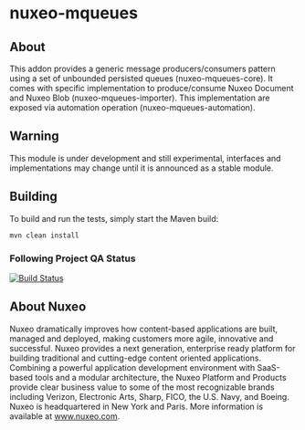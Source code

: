 nuxeo-mqueues
===========================

## About

This addon provides a generic message producers/consumers pattern using a set of unbounded persisted queues (nuxeo-mqueues-core).
It comes with specific implementation to produce/consume Nuxeo Document and Nuxeo Blob (nuxeo-mqueues-importer).
This implementation are exposed via automation operation (nuxeo-mqueues-automation).


## Warning

This module is under development and still experimental, interfaces and implementations may change until it is announced as a stable module.


## Building

To build and run the tests, simply start the Maven build:

    mvn clean install

### Following Project QA Status
[![Build Status](https://qa.nuxeo.org/jenkins/buildStatus/icon?job=addons_nuxeo-mqueues-master)](https://qa.nuxeo.org/jenkins/job/addons_nuxeo-mqueues-master/)


## About Nuxeo
Nuxeo dramatically improves how content-based applications are built, managed and deployed, making customers more agile, innovative and successful. Nuxeo provides a next generation, enterprise ready platform for building traditional and cutting-edge content oriented applications. Combining a powerful application development environment with SaaS-based tools and a modular architecture, the Nuxeo Platform and Products provide clear business value to some of the most recognizable brands including Verizon, Electronic Arts, Sharp, FICO, the U.S. Navy, and Boeing. Nuxeo is headquartered in New York and Paris. More information is available at www.nuxeo.com.
